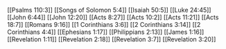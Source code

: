 [[Psalms 110:3]]
[[Songs of Solomon 5:4]]
[[Isaiah 50:5]]
[[Luke 24:45]]
[[John 6:44]]
[[John 12:20]]
[[Acts 8:27]]
[[Acts 10:2]]
[[Acts 11:21]]
[[Acts 18:7]]
[[Romans 9:16]]
[[1 Corinthians 3:6]]
[[2 Corinthians 3:14]]
[[2 Corinthians 4:4]]
[[Ephesians 1:17]]
[[Philippians 2:13]]
[[James 1:16]]
[[Revelation 1:11]]
[[Revelation 2:18]]
[[Revelation 3:7]]
[[Revelation 3:20]]
